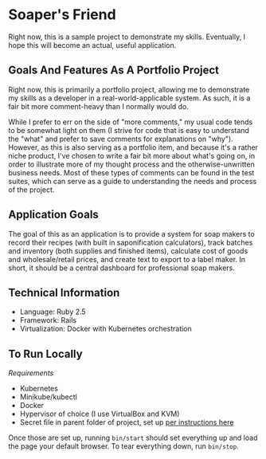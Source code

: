 # Soaper's Friend

Right now, this is a sample project to demonstrate my skills. Eventually, I hope this will become an actual, useful application.

## Goals And Features As A Portfolio Project

Right now, this is primarily a portfolio project, allowing me to demonstrate my skills as a developer in a real-world-applicable system. As such, it is a fair bit more comment-heavy than I normally would do.

While I prefer to err on the side of "more comments," my usual code tends to be somewhat light on them (I strive for code that is easy to understand the "what" and prefer to save comments for explanations on "why"). However, as this is also serving as a portfolio item, and because it's a rather niche product, I've chosen to write a fair bit more about what's going on, in order to illustrate more of my thought process and the otherwise-unwritten business needs. Most of these types of comments can be found in the test suites, which can serve as a guide to understanding the needs and process of the project.

## Application Goals

The goal of this as an application is to provide a system for soap makers to record their recipes (with built in saponification calculators), track batches and inventory (both supplies and finished items), calculate cost of goods and wholesale/retail prices, and create text to export to a label maker. In short, it should be a central dashboard for professional soap makers.

## Technical Information

* Language: Ruby 2.5
* Framework: Rails
* Virtualization: Docker with Kubernetes orchestration

## To Run Locally

*Requirements*

* Kubernetes
* Minikube/kubectl
* Docker
* Hypervisor of choice (I use VirtualBox and KVM)
* Secret file in parent folder of project, set up [per instructions here](https://www.engineyard.com/blog/kubernetes-tutorial-running-a-rails-app-in-kubernetes)

Once those are set up, running `bin/start` should set everything up and load the page your default browser. To tear everything down, run `bin/stop`.
